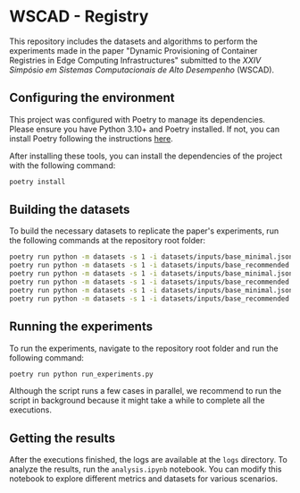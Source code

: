 # WSCAD - Registry

This repository includes the datasets and algorithms to perform the experiments made in the paper "Dynamic Provisioning of Container Registries in Edge Computing Infrastructures" submitted to the *XXIV Simpósio em Sistemas Computacionais de Alto Desempenho* (WSCAD). 

## Configuring the environment

This project was configured with Poetry to manage its dependencies. Please ensure you have Python 3.10+ and Poetry installed. If not, you can install Poetry following the instructions [here](https://python-poetry.org/docs/#installation).

After installing these tools, you can install the dependencies of the project with the following command:


```sh
poetry install
```

## Building the datasets

To build the necessary datasets to replicate the paper's experiments, run the following commands at the repository root folder:

```sh
poetry run python -m datasets -s 1 -i datasets/inputs/base_minimal.json -o central_minimal -rp central && \
poetry run python -m datasets -s 1 -i datasets/inputs/base_recommended.json -o central_recommended -rp central && \
poetry run python -m datasets -s 1 -i datasets/inputs/base_minimal.json -o community_minimal -rp community -c 6 && \
poetry run python -m datasets -s 1 -i datasets/inputs/base_recommended.json -o community_recommended -rp community -c 6 && \
poetry run python -m datasets -s 1 -i datasets/inputs/base_minimal.json -o p2p_minimal -rp p2p && \
poetry run python -m datasets -s 1 -i datasets/inputs/base_recommended.json -o p2p_recommended -rp p2p
```

## Running the experiments

To run the experiments, navigate to the repository root folder and run the following command:

```sh
poetry run python run_experiments.py
```

Although the script runs a few cases in parallel, we recommend to run the script in background because it might take a while to complete all the executions.

## Getting the results

After the executions finished, the logs are available at the `logs` directory. To analyze the results, run the `analysis.ipynb` notebook. You can modify this notebook to explore different metrics and datasets for various scenarios.
